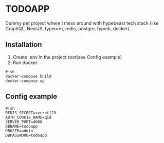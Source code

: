 # TODOAPP

Dummy pet project where I mess around with hypebeast tech stack (like GraphQL,
NextJS, typeorm, redis, postgre, typedi, docker).

## Installation

1. Create .env in the project root(see Config example)
2. Run docker:

```
#!sh
docker-compose build
docker-compose up
```

## Config example

```
#!sh
REDIS_SECRET=secret123
AUTH_COOKIE_NAME=qid
SERVER_PORT=4000
DBNAME=todoapp
DBUSER=admin
DBPASSWORD=todoapp

```
